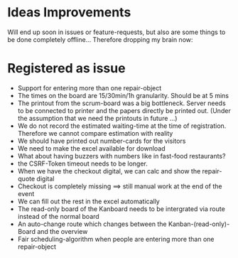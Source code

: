 # Ideas Improvements 


Will end up soon in issues or feature-requests, but also are some things to be done completely offline...
Therefore dropping my brain now:



# Registered as issue 

* Support for entering more than one repair-object
* The times on the board are 15/30min/1h granularity. Should be at 5 mins
* The printout from the scrum-board was a big bottleneck. Server needs to be connected to printer and the papers directly be printed out. (Under the assumption that we need the printouts in future ...)
* We do not record the estimated waiting-time at the time of registration. Therefore we cannot compare estimation with reality
* We should have printed out number-cards for the visitors
* We need to make the excel available for download
* What about having buzzers with numbers like in fast-food restaurants?
* the CSRF-Token timeout needs to be longer.
* When we have the checkout digital, we can calc and show the repair-quote digital
* Checkout is completely missing  ==> still manual work at the end of the event 
* We can fill out the rest in the excel automatically
* The read-only board of the Kanboard needs to be intergrated via route instead of the normal board
* An auto-change route which changes between the Kanban-(read-only)-Board and the overview
* Fair scheduling-algorithm when people are entering more than one repair-object
